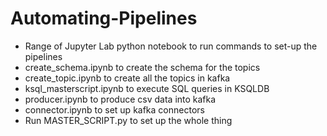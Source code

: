 # Automating-Pipelines
- Range of Jupyter Lab python notebook to run commands to set-up the pipelines
- create_schema.ipynb to create the schema for the topics
- create_topic.ipynb to create all the topics in kafka
- ksql_masterscript.ipynb to execute SQL queries in KSQLDB
- producer.ipynb to produce csv data into kafka
- connector.ipynb to set up kafka connectors
- Run MASTER_SCRIPT.py to set up the whole thing
